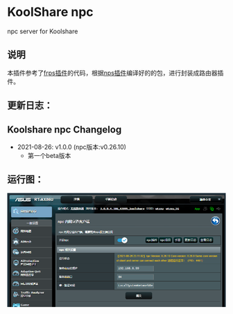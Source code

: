# KoolShare npc

npc server for Koolshare

## 说明

本插件参考了[frps插件](https://github.com/koolshare/rogsoft)的代码，根据[nps插件](https://github.com/ehang-io/nps)编译好的的包，进行封装成路由器插件。



## 更新日志：

Koolshare npc Changelog
-------------------------------------------
- 2021-08-26: v1.0.0 (npc版本:v0.26.10)
  - 第一个beta版本

## 运行图：

![run2](doc/run.png)
